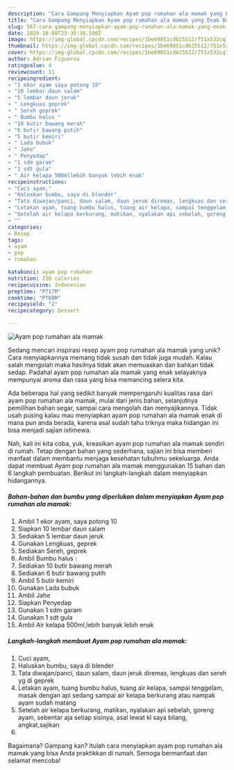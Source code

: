 ```yaml
---
description: "Cara Gampang Menyiapkan Ayam pop rumahan ala mamak yang Enak Banget"
title: "Cara Gampang Menyiapkan Ayam pop rumahan ala mamak yang Enak Banget"
slug: 567-cara-gampang-menyiapkan-ayam-pop-rumahan-ala-mamak-yang-enak-banget
date: 2020-10-08T23:35:38.590Z
image: https://img-global.cpcdn.com/recipes/1be69851cdb25512/751x532cq70/ayam-pop-rumahan-ala-mamak-foto-resep-utama.jpg
thumbnail: https://img-global.cpcdn.com/recipes/1be69851cdb25512/751x532cq70/ayam-pop-rumahan-ala-mamak-foto-resep-utama.jpg
cover: https://img-global.cpcdn.com/recipes/1be69851cdb25512/751x532cq70/ayam-pop-rumahan-ala-mamak-foto-resep-utama.jpg
author: Adrian Figueroa
ratingvalue: 4
reviewcount: 11
recipeingredient:
- "1 ekor ayam saya potong 10"
- "10 lembar daun salam"
- "5 lembar daun jeruk"
- " Lengkuas geprek"
- " Sereh geprek"
- " Bumbu halus "
- "10 butir bawang merah"
- "6 butir bawang putih"
- "5 butir kemiri"
- " Lada bubuk"
- " Jahe"
- " Penyedap"
- "1 sdm garam"
- "1 sdt gula"
- " Air kelapa 500mllebih banyak lebih enak"
recipeinstructions:
- "Cuci ayam,"
- "Haluskan bumbu, saya di blender"
- "Tata diwajan/panci, daun salam, daun jeruk diremas, lengkuas dan sereh yg di geprek"
- "Letakan ayam, tuang bumbu halus, tuang air kelapa, sampai tenggelam, masak dengan api sedang sampai air kelapa berkurang atau nampak ayam sudah matang"
- "Setelah air kelapa berkurang, matikan, nyalakan api sebelah, goreng ayam, sebentar aja setiap sisinya, asal lewat kl saya bilang, angkat,sajikan"
- ""
categories:
- Resep
tags:
- ayam
- pop
- rumahan

katakunci: ayam pop rumahan 
nutrition: 238 calories
recipecuisine: Indonesian
preptime: "PT17M"
cooktime: "PT60M"
recipeyield: "2"
recipecategory: Dessert

---
```



![Ayam pop rumahan ala mamak](https://img-global.cpcdn.com/recipes/1be69851cdb25512/751x532cq70/ayam-pop-rumahan-ala-mamak-foto-resep-utama.jpg)

Sedang mencari inspirasi resep ayam pop rumahan ala mamak yang unik? Cara menyiapkannya memang tidak susah dan tidak juga mudah. Kalau salah mengolah maka hasilnya tidak akan memuaskan dan bahkan tidak sedap. Padahal ayam pop rumahan ala mamak yang enak selayaknya mempunyai aroma dan rasa yang bisa memancing selera kita.

Ada beberapa hal yang sedikit banyak mempengaruhi kualitas rasa dari ayam pop rumahan ala mamak, mulai dari jenis bahan, selanjutnya pemilihan bahan segar, sampai cara mengolah dan menyajikannya. Tidak usah pusing kalau mau menyiapkan ayam pop rumahan ala mamak enak di mana pun anda berada, karena asal sudah tahu triknya maka hidangan ini bisa menjadi sajian istimewa.




Nah, kali ini kita coba, yuk, kreasikan ayam pop rumahan ala mamak sendiri di rumah. Tetap dengan bahan yang sederhana, sajian ini bisa memberi manfaat dalam membantu menjaga kesehatan tubuhmu sekeluarga. Anda dapat membuat Ayam pop rumahan ala mamak menggunakan 15 bahan dan 6 langkah pembuatan. Berikut ini langkah-langkah dalam menyiapkan hidangannya.

<!--inarticleads1-->

##### Bahan-bahan dan bumbu yang diperlukan dalam menyiapkan Ayam pop rumahan ala mamak:

1. Ambil 1 ekor ayam, saya potong 10
1. Siapkan 10 lembar daun salam
1. Sediakan 5 lembar daun jeruk
1. Gunakan  Lengkuas, geprek
1. Sediakan  Sereh, geprek
1. Ambil  Bumbu halus :
1. Sediakan 10 butir bawang merah
1. Sediakan 6 butir bawang putih
1. Ambil 5 butir kemiri
1. Gunakan  Lada bubuk
1. Ambil  Jahe
1. Siapkan  Penyedap
1. Gunakan 1 sdm garam
1. Gunakan 1 sdt gula
1. Ambil  Air kelapa 500ml,lebih banyak lebih enak




<!--inarticleads2-->

##### Langkah-langkah membuat Ayam pop rumahan ala mamak:

1. Cuci ayam,
1. Haluskan bumbu, saya di blender
1. Tata diwajan/panci, daun salam, daun jeruk diremas, lengkuas dan sereh yg di geprek
1. Letakan ayam, tuang bumbu halus, tuang air kelapa, sampai tenggelam, masak dengan api sedang sampai air kelapa berkurang atau nampak ayam sudah matang
1. Setelah air kelapa berkurang, matikan, nyalakan api sebelah, goreng ayam, sebentar aja setiap sisinya, asal lewat kl saya bilang, angkat,sajikan
1. 




Bagaimana? Gampang kan? Itulah cara menyiapkan ayam pop rumahan ala mamak yang bisa Anda praktikkan di rumah. Semoga bermanfaat dan selamat mencoba!

